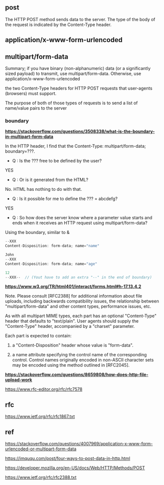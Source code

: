 ## post 

The HTTP POST method sends data to the server. The type of the body of the request is indicated by the Content-Type header.

## application/x-www-form-urlencoded

## multipart/form-data

Summary; if you have binary (non-alphanumeric) data (or a significantly sized payload) to transmit, use multipart/form-data. Otherwise, use application/x-www-form-urlencoded

the two Content-Type headers for HTTP POST requests that user-agents (browsers) must support. 

The purpose of both of those types of requests is to send a list of name/value pairs to the server

### boundary

**https://stackoverflow.com/questions/3508338/what-is-the-boundary-in-multipart-form-data**

In the HTTP header, I find that the Content-Type: multipart/form-data; boundary=???.

- Q : Is the ??? free to be defined by the user? 

YES

- Q : Or is it generated from the HTML? 

No. HTML has nothing to do with that. 

- Q : Is it possible for me to define the ??? = abcdefg?

YES

- Q : So how does the server know where a parameter value starts and ends when it receives an HTTP request using multipart/form-data?

Using the boundary, similar to &

```cpp
--XXX
Content-Disposition: form-data; name="name"

John
--XXX
Content-Disposition: form-data; name="age"

12
--XXX--  // (Yout have to add an extra "--" in the end of boundary)
```

**https://www.w3.org/TR/html401/interact/forms.html#h-17.13.4.2**

Note. Please consult [RFC2388] for additional information about file uploads, including backwards compatibility issues, the relationship between "multipart/form-data" and other content types, performance issues, etc.

As with all multipart MIME types, each part has an optional "Content-Type" header that defaults to "text/plain". User agents should supply the "Content-Type" header, accompanied by a "charset" parameter.

Each part is expected to contain:

1. a "Content-Disposition" header whose value is "form-data".

2. a name attribute specifying the control name of the corresponding control. Control names originally encoded in non-ASCII character sets may be encoded using the method outlined in [RFC2045].

**https://stackoverflow.com/questions/8659808/how-does-http-file-upload-work**

https://www.rfc-editor.org/rfc/rfc7578





## rfc

https://www.ietf.org/rfc/rfc1867.txt

## ref

https://stackoverflow.com/questions/4007969/application-x-www-form-urlencoded-or-multipart-form-data

https://imququ.com/post/four-ways-to-post-data-in-http.html

https://developer.mozilla.org/en-US/docs/Web/HTTP/Methods/POST

https://www.ietf.org/rfc/rfc2388.txt